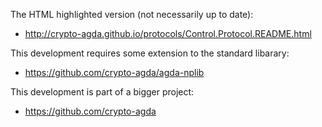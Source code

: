 The HTML highlighted version (not necessarily up to date):
  * http://crypto-agda.github.io/protocols/Control.Protocol.README.html

This development requires some extension to the standard libarary:
  * https://github.com/crypto-agda/agda-nplib

This development is part of a bigger project:
  * https://github.com/crypto-agda
